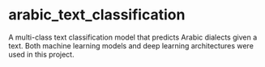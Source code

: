 # arabic_text_classification
A multi-class text classification model that predicts Arabic dialects given a text. Both machine learning models and deep learning architectures were used in this project.
